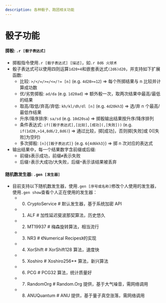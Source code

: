 ```yaml
---
description: 各种骰子、跑团相关功能
---
```


# 骰子功能

#### 掷骰: `.r [骰子表达式]`

* 掷骰指令使用`.r [骰子表达式] [描述]`，如`.r 8d6 火球术`
* 骰子表达式可以使用四则运算`1d20+4`和嵌套表达式`(2d6)d20`，并支持如下扩展函数:
  * 比较: `>/</=/>=/<=/!= [n]` \(e.g. `4d20>=12`\) =&gt; 每个所掷结果与 n 比较并计算成功数
  * 优/劣势掷骰: `ad/da` \(e.g. `1d20ad`\) =&gt; 额外骰一次，取两次结果中最高/最低的结果
  * 取高/取低/弃高/弃低: `kh/kl/dh/dl [n]` \(e.g. `4d20kh3`\) =&gt; 选/弃 n 个最高/最低作结果
  * 升序/降序排序: `sa/sd` \(e.g. `10d20sa`\) =&gt; 掷骰输出结果按升序/降序排列
  * 条件表达式: `if([骰子表达式],[比较],[成功](,[失败]))` \(e.g. `if(1d20,>14,8d6/2,8d6)`\) =&gt; 通过比较，掷\[成功\]，否则掷\[失败\]或 0\(\[失败\]为空时\)
  * 多次掷骰: `[n]{[骰子表达式]}` \(e.g. `6{4d6kh3}`\) =&gt; 掷 n 次对应的表达式
* 输出结果中，每一个结果数字含前缀或后缀:
  * 前缀`$`表示成功，前缀`#`表示失败
  * 后缀`!`表示大成功/大失败，后缀`*`表示该结果被丢弃



#### 随机数发生器: `.gen [发生器]`

* 目前支持以下随机数发生器，使用`.gen [序号或名称]`修改个人使用的发生器，使用`.gen show`查看个人正在使用的发生器：
  * 0. CryptoService \# 默认发生器，基于系统加密 API
  * 1. ALF \# 加性延迟斐波那契算法，历史悠久
  * 2. MT19937 \# 梅森旋转算法，相当流行
  * 3. NR3 \# 《Numerical Recipes》的实现
  * 4. XorShift \# XorShift128 算法，速度快
  * 5. Xoshiro \# Xoshiro256\*\* 算法，新兴算法
  * 6. PCG \# PCG32 算法，统计质量好
  * 7. RandomOrg \# Random.Org 提供，基于大气噪音，需网络调用
  * 8. ANUQuantum \# ANU 提供，基于量子真空涨落，需网络调用



